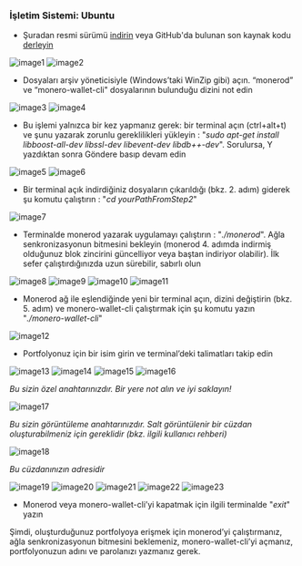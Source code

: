 ### İşletim Sistemi:  Ubuntu

- Şuradan resmi sürümü [indirin](https://getmonero.org/downloads/) veya GitHub'da bulunan son kaynak kodu [derleyin](https://github.com/monero-project/bitmonero)

![image1](https://github.com/luuul/monero-site/blob/master/knowledge-base/user-guides/png/create_wallet/1.png)
![image2](https://github.com/luuul/monero-site/blob/master/knowledge-base/user-guides/png/create_wallet/2.png)

- Dosyaları arşiv yöneticisiyle  (Windows’taki WinZip gibi) açın. “monerod” ve “monero-wallet-cli" dosyalarının bulunduğu dizini not edin

![image3](https://github.com/luuul/monero-site/blob/master/knowledge-base/user-guides/png/create_wallet/3.png)
![image4](https://github.com/luuul/monero-site/blob/master/knowledge-base/user-guides/png/create_wallet/4.png)

- Bu işlemi yalnızca bir kez yapmanız gerek: bir terminal açın (ctrl+alt+t) ve şunu yazarak zorunlu gereklilikleri yükleyin : "*sudo apt-get install libboost-all-dev libssl-dev libevent-dev libdb++-dev*". Sorulursa, Y yazdıktan sonra Göndere basıp devam edin

![image5](https://github.com/luuul/monero-site/blob/master/knowledge-base/user-guides/png/create_wallet/5.png)
![image6](https://github.com/luuul/monero-site/blob/master/knowledge-base/user-guides/png/create_wallet/6.png)

- Bir terminal açık indirdiğiniz dosyaların çıkarıldığı (bkz. 2. adım) giderek şu komutu çalıştırın : "*cd yourPathFromStep2*"

![image7](https://github.com/luuul/monero-site/blob/master/knowledge-base/user-guides/png/create_wallet/7.png)

- Terminalde monerod yazarak uygulamayı çalıştırın : "*./monerod*". Ağla senkronizasyonun bitmesini bekleyin (monerod 4. adımda indirmiş olduğunuz blok zincirini güncelliyor veya baştan indiriyor olabilir). İlk sefer çalıştırdığınızda uzun sürebilir, sabırlı olun

![image8](https://github.com/luuul/monero-site/blob/master/knowledge-base/user-guides/png/create_wallet/8.png)
![image9](https://github.com/luuul/monero-site/blob/master/knowledge-base/user-guides/png/create_wallet/9.png)
![image10](https://github.com/luuul/monero-site/blob/master/knowledge-base/user-guides/png/create_wallet/10.png)
![image11](https://github.com/luuul/monero-site/blob/master/knowledge-base/user-guides/png/create_wallet/11.png)

- Monerod ağ ile eşlendiğinde yeni bir terminal açın, dizini değiştirin (bkz. 5. adım) ve monero-wallet-cli çalıştırmak için şu komutu yazın "*./monero-wallet-cli*"

![image12](https://github.com/luuul/monero-site/blob/master/knowledge-base/user-guides/png/create_wallet/12.png)

- Portfolyonuz için bir isim girin ve terminal’deki talimatları takip edin

![image13](https://github.com/luuul/monero-site/blob/master/knowledge-base/user-guides/png/create_wallet/13.png)
![image14](https://github.com/luuul/monero-site/blob/master/knowledge-base/user-guides/png/create_wallet/14.png)
![image15](https://github.com/luuul/monero-site/blob/master/knowledge-base/user-guides/png/create_wallet/15.png)
![image16](https://github.com/luuul/monero-site/blob/master/knowledge-base/user-guides/png/create_wallet/16.png)

*Bu sizin özel anahtarınızdır. Bir yere not alın ve iyi saklayın!*

![image17](https://github.com/luuul/monero-site/blob/master/knowledge-base/user-guides/png/create_wallet/17.png)

*Bu sizin görüntüleme anahtarınızdır. Salt görüntülenir bir cüzdan oluşturabilmeniz için gereklidir (bkz. ilgili kullanıcı rehberi)*

![image18](https://github.com/luuul/monero-site/blob/master/knowledge-base/user-guides/png/create_wallet/18.png)

*Bu cüzdanınızın adresidir*

![image19](https://github.com/luuul/monero-site/blob/master/knowledge-base/user-guides/png/create_wallet/19.png)
![image20](https://github.com/luuul/monero-site/blob/master/knowledge-base/user-guides/png/create_wallet/20.png)
![image21](https://github.com/luuul/monero-site/blob/master/knowledge-base/user-guides/png/create_wallet/21.png)
![image22](https://github.com/luuul/monero-site/blob/master/knowledge-base/user-guides/png/create_wallet/22.png)
![image23](https://github.com/luuul/monero-site/blob/master/knowledge-base/user-guides/png/create_wallet/23.png)

- Monerod veya monero-wallet-cli’yi kapatmak için ilgili terminalde "*exit*" yazın

Şimdi, oluşturduğunuz portfolyoya erişmek için monerod’yi çalıştırmanız, ağla senkronizasyonun bitmesini beklemeniz, monero-wallet-cli’yi açmanız, portfolyonuzun adını ve parolanızı yazmanız gerek.
